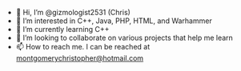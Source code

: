 - 👋 Hi, I’m @gizmologist2531 (Chris)
- 👀 I’m interested in C++, Java, PHP, HTML, and Warhammer
- 🌱 I’m currently learning C++
- 💞️ I’m looking to collaborate on various projects that help me learn
- 📫 How to reach me. I can be reached at montgomerychristopher@hotmail.com

<!---
gizmologist2531/gizmologist2531 is a ✨ special ✨ repository because its `README.md` (this file) appears on your GitHub profile.
You can click the Preview link to take a look at your changes.
--->
